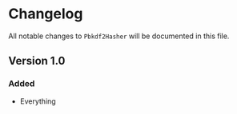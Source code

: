 # Changelog

All notable changes to `Pbkdf2Hasher` will be documented in this file.

## Version 1.0

### Added
- Everything
